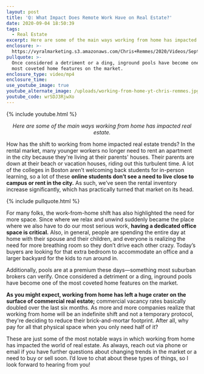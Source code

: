 ```yaml
---
layout: post
title: 'Q: What Impact Does Remote Work Have on Real Estate?'
date: 2020-09-04 18:50:39
tags:
  - Real Estate
excerpt: Here are some of the main ways working from home has impacted real estate.
enclosure: >-
  https://vyralmarketing.s3.amazonaws.com/Chris+Remmes/2020/Videos/September/Q-+What+Impact+Does+Remote+Work+Have+on+Real+Estate_.mp4
pullquote: >-
  Once considered a detriment or a ding, inground pools have become one of the
  most coveted home features on the market.
enclosure_type: video/mp4
enclosure_time:
use_youtube_image: true
youtube_alternate_image: /uploads/working-from-home-yt-chris-remmes.jpg
youtube_code: wrSDJ3RjwXo
---
```


{% include youtube.html %}

<p style="text-align:center;"><em>Here are some of the main ways working from home has impacted real estate.</em></p>

How has the shift to working from home impacted real estate trends? In the rental market, many younger workers no longer need to rent an apartment in the city because they're living at their parents' houses. Their parents are down at their beach or vacation houses, riding out this turbulent time. A lot of the colleges in Boston aren’t welcoming back students for in-person learning, so a lot of these **online students don’t see a need to live close to campus or rent in the city.** As such, we’ve seen the rental inventory increase significantly, which has practically turned that market on its head.

{% include pullquote.html %}

For many folks, the work-from-home shift has also highlighted the need for more space. Since where we relax and unwind suddenly became the place where we also have to do our most serious work, **having a dedicated office space is critical.** Also, in general, people are spending the entire day at home with their spouse and their children, and everyone is realizing the need for more breathing room so they don’t drive each other crazy. Today’s buyers are looking for that extra bedroom to accommodate an office and a larger backyard for the kids to run around in.&nbsp;

Additionally, pools are at a premium these days—something most suburban brokers can verify. Once considered a detriment or a ding, inground pools have become one of the most coveted home features on the market.&nbsp;

**As you might expect, working from home has left a huge crater on the surface of commercial real estate;** commercial vacancy rates basically doubled over the last six months. As more and more companies realize that working from home will be an indefinite shift and not a temporary protocol, they're deciding to reduce their brick-and-mortar footprint. After all, why pay for all that physical space when you only need half of it?&nbsp;

These are just some of the most notable ways in which working from home has impacted the world of real estate. As always, reach out via phone or email if you have further questions about changing trends in the market or a need to buy or sell soon. I’d love to chat about these types of things, so I look forward to hearing from you\!&nbsp;